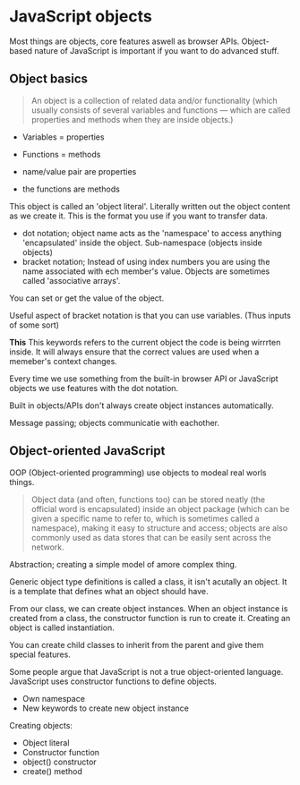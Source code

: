 # JavaScript objects

Most things are objects, core features aswell as browser APIs. Object-based nature of JavaScript is important if you want to do advanced stuff.

## Object basics

> An object is a collection of related data and/or functionality (which usually consists of several variables and functions — which are called properties and methods when they are inside objects.) 

* Variables = properties
* Functions = methods

* name/value pair are properties
* the functions are methods

This object is called an 'object literal'. Literally written out the object content as we create it. This is the format you use if you want to transfer data.

* dot notation; object name acts as the 'namespace' to  access anything 'encapsulated' inside the object. Sub-namespace (objects inside objects)
* bracket notation; Instead of using index numbers you are using the name associated with ech member's value. Objects are sometimes called 'associative arrays'.

You can set or get the value of the object.

Useful aspect of bracket notation is that you can use variables. (Thus inputs of some sort)

**This**
This keywords refers to the current object the code is being wirrrten inside. It will always ensure that the correct values are used when a memeber's context changes.

Every time we use something from the built-in browser API or JavaScript objects we use features with the dot notation.

Built in objects/APIs don't always create object instances automatically.

Message passing; objects communicatie with eachother.

## Object-oriented JavaScript

OOP (Object-oriented programming) use objects to modeal real worls things. 

> Object data (and often, functions too) can be stored neatly (the official word is encapsulated) inside an object package (which can be given a specific name to refer to, which is sometimes called a namespace), making it easy to structure and access; objects are also commonly used as data stores that can be easily sent across the network.

Abstraction; creating a simple model of amore complex thing. 

Generic object type definitions is called a class, it isn't acutally an object. It is a template that defines what an object should have.

From our class, we can create object instances. When an object instance is created from a class, the constructor function is run to create it. Creating an object is called instantiation.

You can create child classes to inherit from the parent and give them special features.

Some people argue that JavaScript is not a true object-oriented language. JavaScript uses constructor functions to define objects.

* Own namespace
* New keywords to create new object instance

Creating objects:
* Object literal
* Constructor function
* object() constructor
* create() method